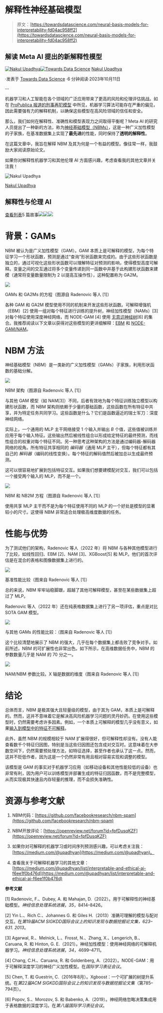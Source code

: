 # 解释性神经基础模型

> 原文：[https://towardsdatascience.com/neural-basis-models-for-interpretability-fd04ac958ff2](https://towardsdatascience.com/neural-basis-models-for-interpretability-fd04ac958ff2)

## 解读 Meta AI 提出的新解释性模型

[](https://medium.com/@upadhyan?source=post_page-----fd04ac958ff2--------------------------------)[![Nakul Upadhya](../Images/336cb21272e9b1f098177adbde50e92e.png)](https://medium.com/@upadhyan?source=post_page-----fd04ac958ff2--------------------------------)[](https://towardsdatascience.com/?source=post_page-----fd04ac958ff2--------------------------------)[![Towards Data Science](../Images/a6ff2676ffcc0c7aad8aaf1d79379785.png)](https://towardsdatascience.com/?source=post_page-----fd04ac958ff2--------------------------------) [Nakul Upadhya](https://medium.com/@upadhyan?source=post_page-----fd04ac958ff2--------------------------------)

·发表于 [Towards Data Science](https://towardsdatascience.com/?source=post_page-----fd04ac958ff2--------------------------------) ·6 分钟阅读·2023年10月11日

--

机器学习和人工智能在各个领域的广泛应用带来了更高的风险和伦理评估挑战。如在 [ProPublica 报道的刑事再犯模型](https://www.propublica.org/article/machine-bias-risk-assessments-in-criminal-sentencing) 中所见，机器学习算法可能存在严重的偏见，因此需要强有力的解释机制，以确保这些模型在高风险领域的信任和安全。

那么，我们如何在解释性、准确性和模型表现力之间取得平衡呢？Meta AI 的研究人员提出了一种新的方法，称为[神经基础模型（NBMs）](https://proceedings.neurips.cc/paper_files/paper/2022/hash/37da88965c016dca016514df0e420c72-Abstract-Conference.html)，这是一种广义加性模型的子家族，在基准数据集上实现了**最先进**的性能，同时保持了**透明的解释性**。

在这篇文章中，我旨在解释 NBM 及其为何是一个有益的模型。像往常一样，我鼓励大家阅读原始论文。

如果你对解释性机器学习和其他伦理 AI 方面感兴趣，考虑查看我的其他文章并关注我！

![Nakul Upadhya](../Images/e62aa67aa11cd0f9bcd1132257fc3773.png)

[Nakul Upadhya](https://medium.com/@upadhyan?source=post_page-----fd04ac958ff2--------------------------------)

## 解释性与伦理 AI

[查看列表](https://medium.com/@upadhyan/list/interpretable-and-ethical-ai-f6ee1f0b476d?source=post_page-----fd04ac958ff2--------------------------------)5 篇故事![](../Images/3718151c0f72303f3d1c71f54229bc98.png)![](../Images/eddb4279ebae7fc1ba79cf6dcc6ebd5a.png)![](../Images/7def8e23dad656929857f2a488b1f547.png)

# 背景：GAMs

NBM 被认为是广义加性模型（GAM）。GAM 本质上是可解释的模型，为每个特征学习一个形状函数，预测是通过“查询”形状函数来完成的。由于这些形状函数是独立的，通过可视化这些形状函数可以理解特征对预测的影响，使得模型高度可解释。变量之间的交互通过将多个变量传递到同一函数中并基于此构建形状函数来建模（通常将变量数量限制为 2 以提高互操作性），这种配置称为 GA2M。

![](../Images/742a70d6f2f1f6bd50d99c2bca1aab04.png)

GAMs 和 GA2Ms 的方程（图源自 Radenovic 等人 [1]）

各种 GAM 和 GA2M 模型使用不同的机制来开发这些形状函数。可解释增强机（EBM）[2] 使用一组对每个特征进行训练的提升树，神经加性模型（NAMs）[3] 对每个特征使用深度神经网络，而 NODE-GAM [4] 使用 [无意识神经树](https://medium.com/towards-data-science/node-tabular-focused-neural-trees-ee08c752fcd2)[6] 的集合。我推荐阅读以下文章以获得对这些模型的更详细解释：[EBM](/the-explainable-boosting-machine-f24152509ebb) 和 [NODE-GAM/NAM](https://medium.com/@chkchang21/interpretable-deep-learning-models-for-tabular-data-neural-gams-500c6ecc0122)。

# NBM 方法

神经基础模型（NBM）是一类新的广义加性模型（GAMs）子家族，利用形状函数的基础分解。

![](../Images/ca87a05f2e6c1c910d702e09e31938c9.png)

NBM 架构（图源自 Radenovic 等人 [1]）

与其他 GAM 模型（如 NAM[3]）不同，后者有效地为每个特征训练独立模型以构建形状函数，而 NBM 架构则依赖于少量的基础函数，这些函数在所有特征中共享，并为特定任务共同学习。这些函数是什么？它们是函数逼近的瑞士军刀：深度神经网络。

实际上，一个通用的 MLP 主干网络接受 1 个输入并输出 *B* 个值，这些值被训练并应用于每个输入特征。这些输出然后被线性组合以形成给定特征的最终预测，而线性组合的权重对每个特征不同。另一种思考这种架构的方法是通过编码器-解码器网络的视角。所有特征共享相同的 *编码器*（通用 MLP 主干），但每个特征都有其自己的 *解码器*（编码的线性变换）。每个特征的解码值然后被加总以生成最终预测。

这可以很容易地扩展到包括特征交互。如果我们想要建模配对交互，我们可以包括一个接受两个输入的 MLP，而不是一个。

![](../Images/223677c0fc646eb67ffc56c432711152.png)

NBM 和 NB2M 方程（图源自 Radenovic 等人 [1]）

使用共享 MLP 主干而不是为每个特征使用不同的 MLP 的一个好处是模型的显著较小的尺寸。这使得 NBM 非常适合处理极高维度数据的任务。

# 性能与优势

为了测试他们的架构，Radenovic 等人（2022 年）将 NBM 与各种其他模型进行了比较，如线性回归、EBM [2]、NAM [3]、XGBoost[5] 和 MLP。他们的首次评估是在混合的表格和图像数据集上进行的。

![](../Images/6627de5d6dd91ec42eea5363382b0db2.png)

基准性能比较（图来自 Radenovic 等人 [1]）

总的来说，NBM 牢牢站稳脚跟，超越了其他可解释模型，甚至在某些数据集上超过了 MLP。

Radenovic 等人（2022 年）还在纯表格数据集上进行了另一项评估，重点是对比 SOTA GAM 模型。

![](../Images/3d9dbebf2587c6c4e2e6d7d53019b098.png)

与其他 GAMs 的性能比较：（图来自 Radenovic 等人 [1]）

这个比较清楚地展示了 NBM 的强大，几乎在每个数据集上都击败了竞争对手。如前所述，NBM 的可扩展性也非常出色。如下所示，在高维数据任务中，NBM 的参数数量几乎是 NAM 的 70 分之一。

![](../Images/4cb1f55b382cb1d68c132d295e0fd895.png)

NAM/NBM 参数比较。X 轴是数据的维度（图来自 Radenovic 等人 [1]）

# 结论

总体而言，NBM 是极其强大且轻量级的模型，由于其为 GAM，本质上是可解释的。然而，这并不意味着它是解决高风险机器学习问题的灵丹妙药。在使用这些模型时，仍然需要考虑许多因素。例如，一个本质上可解释的模型几乎没有意义，如果[输入到模型中的特征不可解释](https://medium.com/towards-data-science/defining-interpretable-features-ebd7ed94897)。

此外，虽然 NBM 的规模相较于 NAM 扩展得很好，但可解释性却没有。没有人能查看数千个特征归因图，特别是当这些归因图还包含成对交互时。这意味着在大参数空间下，仍然需要预处理方法，如特征选择，甚至作者也承认了这一点。然而，这并不贬低作者，因为这是一个仍然非常有用且相对容易实现和调整的模型。

该模型是 GAM 的事实对于机器学习应用（如移动设备和其他性能较低的设备）也非常有利，因为用户可以训练模型并部署生成的特征归因函数，而不是完整模型，从而实现极其快速且内存轻量的推理，而不会损失准确性。

# 资源与参考文献

1.  NBM代码：[https://github.com/facebookresearch/nbm-spam](https://github.com/facebookresearch/nbm-spam)

1.  NBM开放评论：[https://openreview.net/forum?id=fpfDusqKZF](https://openreview.net/forum?id=fpfDusqKZF)

1.  如果你对可解释的机器学习或时间序列预测感兴趣，可以考虑关注我：[https://medium.com/@upadhyan](https://medium.com/@upadhyan)。

1.  查看我关于可解释机器学习的其他文章：[https://medium.com/@upadhyan/list/interpretable-and-ethical-ai-f6ee1f0b476d](https://medium.com/@upadhyan/list/interpretable-and-ethical-ai-f6ee1f0b476d)

**参考文献**

[1] Radenovic, F.、Dubey, A. 和 Mahajan, D.（2022）。用于可解释性的神经基础模型。*神经信息处理系统进展*，*35*，8414–8426。

[2] Yin L.、Rich C.、Johannes G. 和 Giles H.（2013）准确可理解的模型与配对交互。在*第19届ACM SIGKDD国际会议上的知识发现与数据挖掘论文集，623–631\. 2013*。

[3] Agarwal, R.、Melnick, L.、Frosst, N.、Zhang, X.、Lengerich, B.、Caruana, R. 和 Hinton, G. E.（2021）。神经加性模型：使用神经网络的可解释机器学习。*神经信息处理系统进展*，*34*，4699–4711。

[4] Chang, C.H.、Caruana, R. 和 Goldenberg, A.（2022）。NODE-GAM：用于可解释深度学习的神经广义加性模型。在*国际学习表征会议*。

[5] Chen, T. 和 Guestrin, C.（2016年8月）。Xgboost：一个可扩展的树提升系统。在*第22届ACM SIGKDD国际会议上的知识发现与数据挖掘论文集*（第785–794页）。

[6] Popov, S.、Morozov, S. 和 Babenko, A.（2019）。神经网络忽略决策集成用于表格数据的深度学习。在*第八届国际学习表征会议*。
